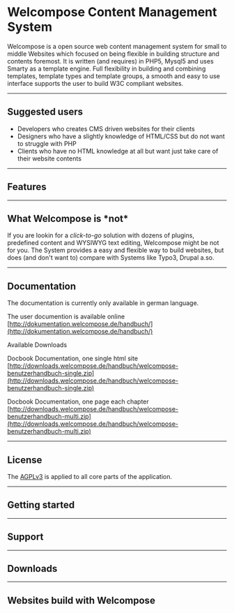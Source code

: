 # Welcompose Content Management System #

Welcompose is a open source web content management system for small to middle Websites which focused on being flexible in building structure and contents foremost. It is written (and requires) in PHP5, Mysql5 and uses Smarty as a template engine. Full flexibility in building and combining templates, template types and template groups, a smooth and easy to use interface supports the user to build W3C compliant websites.

****

## Suggested users ##

* Developers who creates CMS driven websites for their clients
* Designers who have a slightly knowledge of HTML/CSS but do not want to struggle with PHP
* Clients who have no HTML knowledge at all but want just take care of their website contents

****

## Features ##

****

## What Welcompose is \*not* ##

If you are lookin for a *click-to-go* solution with dozens of plugins, predefined content and WYSIWYG text editing, Welcompose might be not for you. The System provides a easy and flexible way to build websites, but does (and don't want to) compare with Systems like Typo3, Drupal a.so.

****

## Documentation ##

The documentation is currently only available in german language.

The user documention is available online
[http://dokumentation.welcompose.de/handbuch/](http://dokumentation.welcompose.de/handbuch/)

Available Downloads

Docbook Documentation, one single html site
[http://downloads.welcompose.de/handbuch/welcompose-benutzerhandbuch-single.zip](http://downloads.welcompose.de/handbuch/welcompose-benutzerhandbuch-single.zip)

Docbook Documentation, one page each chapter
[http://downloads.welcompose.de/handbuch/welcompose-benutzerhandbuch-multi.zip](http://downloads.welcompose.de/handbuch/welcompose-benutzerhandbuch-multi.zip)

****

## License ##

The [AGPLv3](http://www.opensource.org/licenses/agpl-v3.html) is applied to all core parts of the application.

****

## Getting started ##

****

## Support ##

****

## Downloads ##

****

## Websites build with Welcompose ##